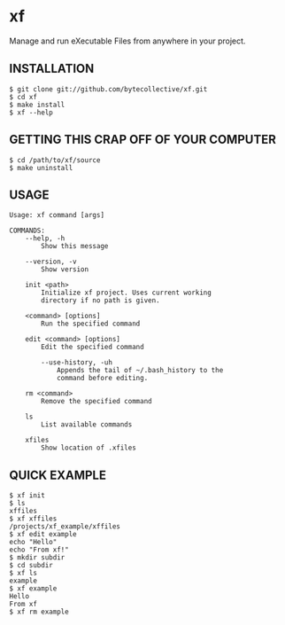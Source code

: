 xf
===
Manage and run eXecutable Files from anywhere in your project.

INSTALLATION
------------
    $ git clone git://github.com/bytecollective/xf.git
	$ cd xf
	$ make install
	$ xf --help

GETTING THIS CRAP OFF OF YOUR COMPUTER
--------------------------------------
    $ cd /path/to/xf/source
    $ make uninstall

USAGE
-----
    Usage: xf command [args]

    COMMANDS:
        --help, -h               
            Show this message

        --version, -v            
            Show version

        init <path>              
            Initialize xf project. Uses current working 
            directory if no path is given.

        <command> [options]
            Run the specified command

        edit <command> [options]       
            Edit the specified command
            
            --use-history, -uh      
                Appends the tail of ~/.bash_history to the
                command before editing.

        rm <command>         
            Remove the specified command

        ls                       
            List available commands

        xfiles                 
            Show location of .xfiles

QUICK EXAMPLE
-------------
	$ xf init
	$ ls
	xffiles
	$ xf xffiles
	/projects/xf_example/xffiles
	$ xf edit example
	echo "Hello"
	echo "From xf!"
	$ mkdir subdir
	$ cd subdir
	$ xf ls
	example
	$ xf example
	Hello
	From xf
	$ xf rm example
